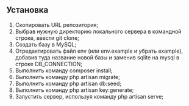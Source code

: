 <h2>Установка</h2>
<ol>
    <li> Скопировать URL репозитория; </li>
    <li> Выбрав нужную директорию локального сервера в командной строке, ввести git clone; </li>
    <li> Создать базу в MySQL; </li>
    <li> Отредактировать файл env (или env.example и убрать example), добавив туда название новой базы и заменив sqlite на mysql в строке DB_CONNECTION; </li>
    <li> Выполнить команду composer install; </li>
    <li> Выполнить команду php artisan migrate; </li>
    <li> Выполнить команду php artisan db:seed; </li>
    <li> Выполнить команду php artisan key:generate; </li>
    <li> Запустить сервер, используя команду php artisan serve; </li>    
</ol>
